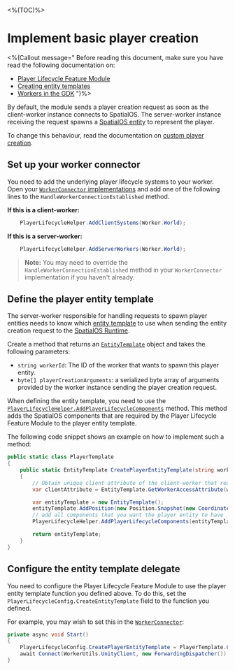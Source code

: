 <%(TOC)%>
# Implement basic player creation

<%(Callout message="
Before reading this document, make sure you have read the following documentation on:

* [Player Lifecycle Feature Module]({{urlRoot}}/modules/player-lifecycle/overview)
* [Creating entity templates]({{urlRoot}}/reference/concepts/entity-templates)
* [Workers in the GDK]({{urlRoot}}/reference/concepts/worker)
")%>

By default, the module sends a player creation request as soon as the client-worker instance connects to SpatialOS. The server-worker instance receiving the request spawns a [SpatialOS entity]({{urlRoot}}/reference/glossary#spatialos-entity) to represent the player.

To change this behaviour, read the documentation on [custom player creation]({{urlRoot}}/modules/player-lifecycle/custom-player-creation).

## Set up your worker connector

You need to add the underlying player lifecycle systems to your worker. Open your [`WorkerConnector` implementations]({{urlRoot}}/reference/workflows/monobehaviour/creating-workers) and add one of the following lines to the `HandleWorkerConnectionEstablished` method.

**If this is a client-worker:**

```csharp
    PlayerLifecycleHelper.AddClientSystems(Worker.World);
```

**If this is a server-worker:**

```csharp
    PlayerLifecycleHelper.AddServerWorkers(Worker.World);
```

> **Note:** You may need to override the `HandleWorkerConnectionEstablished` method in your `WorkerConnector` implementation if you haven't already.

## Define the player entity template

The server-worker responsible for handling requests to spawn player entities needs to know which [entity template]({{urlRoot}}/reference/concepts/entity-templates) to use when sending the entity creation request to the [SpatialOS Runtime]({{urlRoot}}/reference/glossary#spatialos-runtime).

Create a method that returns an [`EntityTemplate`]({{urlRoot}}/api/core/entity-template#entitytemplate-class) object and takes the following parameters:

* `string workerId`: The ID of the worker that wants to spawn this player entity.
*  `byte[] playerCreationArguments`: a serialized byte array of arguments provided by the worker instance sending the player creation request.

When defining the entity template, you need to use the [`PlayerLifecycleHelper.AddPlayerLifecycleComponents`]({{urlRoot}}/api/player-lifecycle/player-lifecycle-helper#static-methods) method. This method adds the SpatialOS components that are required by the Player Lifecycle Feature Module to the player entity template.

The following code snippet shows an example on how to implement such a method:

```csharp
public static class PlayerTemplate
{
    public static EntityTemplate CreatePlayerEntityTemplate(string workerId, byte[] playerCreationArguments)
    {
        // Obtain unique client attribute of the client-worker that requested the player entity
        var clientAttribute = EntityTemplate.GetWorkerAccessAttribute(workerId);

        var entityTemplate = new EntityTemplate();
        entityTemplate.AddPosition(new Position.Snapshot(new Coordinates()), "UnityGameLogic");
        // add all components that you want the player entity to have
        PlayerLifecycleHelper.AddPlayerLifecycleComponents(entityTemplate, workerId, "UnityGameLogic");

        return entityTemplate;
    }
}
```

## Configure the entity template delegate

You need to configure the Player Lifecycle Feature Module to use the player entity template function you defined above. To do this, set the `PlayerLifecycleConfig.CreateEntityTemplate` field to the function you defined.

For example, you may wish to set this in the [`WorkerConnector`]({{urlRoot}}/api/core/worker-connector):

```csharp
private async void Start()
{
    PlayerLifecycleConfig.CreatePlayerEntityTemplate = PlayerTemplate.CreatePlayerEntityTemplate;
    await Connect(WorkerUtils.UnityClient, new ForwardingDispatcher()).ConfigureAwait(false);
}
```
